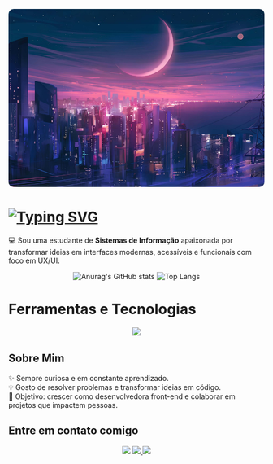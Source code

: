 <p align="center">
    <img src="img/banner2.jpg" alt="Descrição da imagem" style="width:100%; height:350px; object-fit:cover; border-radius:10px;">
</p>

# [![Typing SVG](https://readme-typing-svg.demolab.com?font=Fira+Code&weight=600&size=25&pause=1000&color=FF0DFFC5&vCenter=true&width=435&lines=Ol%C3%A1%2C+Sou+a+J%C3%BAlia+Eduarda+;Desenvolvedora+Front-end)](https://git.io/typing-svg)

💻 Sou uma estudante de **Sistemas de Informação** apaixonada por transformar ideias em interfaces modernas, acessíveis e funcionais com foco em UX/UI.

<p align="center">
    <img src="https://github-readme-stats.vercel.app/api?username=julia-ed2&show_icons=true&theme=radical" alt="Anurag's GitHub stats" height="180"/>
    <img src="https://github-readme-stats.vercel.app/api/top-langs/?username=julia-ed2&layout=compact" alt="Top Langs" height="180"/>
</p>

# Ferramentas e Tecnologias

<!--<p align="center">
    <img src="https://raw.githubusercontent.com/marwin1991/profile-technology-icons/refs/heads/main/icons/html.png" alt="HTML" width="65" height="65"/>
    <img src="https://raw.githubusercontent.com/marwin1991/profile-technology-icons/refs/heads/main/icons/css.png" alt="CSS" width="65" height="65"/>
    <img src="https://raw.githubusercontent.com/marwin1991/profile-technology-icons/refs/heads/main/icons/bootstrap.png" alt="Bootstrap" width="65" height="65"/>
    <img src="https://raw.githubusercontent.com/marwin1991/profile-technology-icons/refs/heads/main/icons/wordpress.png" alt="WordPress" width="65" height="65"/>
    <img src="https://raw.githubusercontent.com/marwin1991/profile-technology-icons/refs/heads/main/icons/javascript.png" alt="JavaScript" width="65" height="65"/>
    <img src="https://raw.githubusercontent.com/marwin1991/profile-technology-icons/refs/heads/main/icons/react.png" alt="React" width="65" height="65"/>
    <img src="https://raw.githubusercontent.com/marwin1991/profile-technology-icons/refs/heads/main/icons/figma.png" alt="Figma" width="65" height="65"/>
    <img src="https://raw.githubusercontent.com/marwin1991/profile-technology-icons/refs/heads/main/icons/c.png" alt="C" width="65" height="65"/>
    <img src="https://raw.githubusercontent.com/marwin1991/profile-technology-icons/refs/heads/main/icons/python.png" alt="Python" width="65" height="65"/>
    <img src="https://raw.githubusercontent.com/marwin1991/profile-technology-icons/refs/heads/main/icons/git.png" alt="Git" width="65" height="65"/>
    <img src="https://raw.githubusercontent.com/marwin1991/profile-technology-icons/refs/heads/main/icons/github.png" alt="GitHub" width="65" height="65"/>
    <img src="https://raw.githubusercontent.com/marwin1991/profile-technology-icons/refs/heads/main/icons/visual_studio_code.png" alt="VS Code" width="65" height="65"/>
    <img src="https://raw.githubusercontent.com/marwin1991/profile-technology-icons/refs/heads/main/icons/pycharm.png" alt="PyCharm" width="65" height="65"/>
    <img src="https://raw.githubusercontent.com/marwin1991/profile-technology-icons/refs/heads/main/icons/jupyter_notebook.png" alt="Jupyter" width="65" height="65"/>
</p>
-->

<p align="center">
  <a href="#">
    <img src="https://skillicons.dev/icons?i=html,css,bootstrap,figma,js,react,wordpress,c,py,git,github,vscode,pycharm" />
  </a>
</p>

## Sobre Mim

✨ Sempre curiosa e em constante aprendizado.  
💡 Gosto de resolver problemas e transformar ideias em código.  
🎯 Objetivo: crescer como desenvolvedora front-end e colaborar em projetos que impactem pessoas. 

## Entre em contato comigo

<p align="center"
    <a href="https://www.linkedin.com/in/julia-eduarda-fernandes-silva-443a22280">
        <img src="https://skillicons.dev/icons?i=linkedin" />
    </a>
    <a href="https://www.instagram.com/jufsilva1?igsh=dmxsY3RveWxvczBv">
       <img src="https://skillicons.dev/icons?i=instagram" />
    </a>
    <a href="malito:juliaeduardafernandes123@gmail.com">
       <img src="https://skillicons.dev/icons?i=gmail" />
    </a>
</p>


